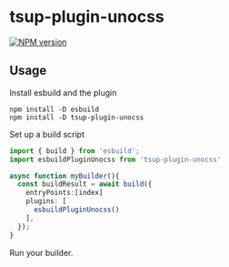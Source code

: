# tsup-plugin-unocss

[![NPM version](https://img.shields.io/npm/v/tsup-plugin-unocss?color=a1b858&label=)](https://www.npmjs.com/package/tsup-plugin-unocss)


## Usage

Install esbuild and the plugin

```shell
npm install -D esbuild
npm install -D tsup-plugin-unocss
```

Set up a build script

```typescript
import { build } from 'esbuild';
import esbuildPluginUnocss from 'tsup-plugin-unocss'

async function myBuilder(){
  const buildResult = await build({
    entryPoints:[index]
    plugins: [
      esbuildPluginUnocss()
    ],
  });
}
```

Run your builder.
